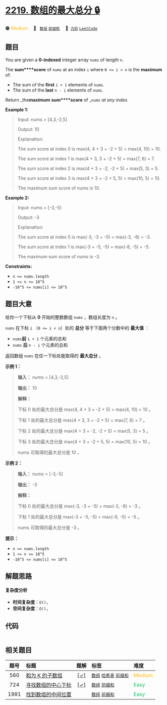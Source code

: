# [2219. 数组的最大总分 🔒](https://2xiao.github.io/leetcode-js/problem/2219.html)

🟠 <font color=#ffb800>Medium</font>&emsp; 🔖&ensp; [`数组`](/tag/array.md) [`前缀和`](/tag/prefix-sum.md)&emsp; 🔗&ensp;[`力扣`](https://leetcode.cn/problems/maximum-sum-score-of-array) [`LeetCode`](https://leetcode.com/problems/maximum-sum-score-of-array)

## 题目

You are given a **0-indexed** integer array `nums` of length `n`.

The **sum****score** of `nums` at an index `i` where `0 <= i < n` is the
**maximum** of:

  * The sum of the **first** `i + 1` elements of `nums`.
  * The sum of the **last** `n - i` elements of `nums`.

Return _the**maximum** **sum****score** of _`nums` _at any index._



**Example 1:**

> Input: nums = [4,3,-2,5]
> 
> Output: 10
> 
> Explanation:
> 
> The sum score at index 0 is max(4, 4 + 3 + -2 + 5) = max(4, 10) = 10.
> 
> The sum score at index 1 is max(4 + 3, 3 + -2 + 5) = max(7, 6) = 7.
> 
> The sum score at index 2 is max(4 + 3 + -2, -2 + 5) = max(5, 3) = 5.
> 
> The sum score at index 3 is max(4 + 3 + -2 + 5, 5) = max(10, 5) = 10.
> 
> The maximum sum score of nums is 10.

**Example 2:**

> Input: nums = [-3,-5]
> 
> Output: -3
> 
> Explanation:
> 
> The sum score at index 0 is max(-3, -3 + -5) = max(-3, -8) = -3.
> 
> The sum score at index 1 is max(-3 + -5, -5) = max(-8, -5) = -5.
> 
> The maximum sum score of nums is -3.

**Constraints:**

  * `n == nums.length`
  * `1 <= n <= 10^5`
  * `-10^5 <= nums[i] <= 10^5`


## 题目大意

给你一个下标从 **0** 开始的整数数组 `nums` ，数组长度为 `n` 。

`nums` 在下标 `i` （`0 <= i < n`）处的 **总分** 等于下面两个分数中的 **最大值** ：

  * `nums`**前** `i + 1` 个元素的总和
  * `nums` **后** `n - i` 个元素的总和

返回数组 `nums` 在任一下标处能取得的 **最大总分** 。



**示例 1：**

> 
> 
> 
> 
> 
> **输入：** nums = [4,3,-2,5]
> 
> **输出：** 10
> 
> **解释：**
> 
> 下标 0 处的最大总分是 max(4, 4 + 3 + -2 + 5) = max(4, 10) = 10 。
> 
> 下标 1 处的最大总分是 max(4 + 3, 3 + -2 + 5) = max(7, 6) = 7 。
> 
> 下标 2 处的最大总分是 max(4 + 3 + -2, -2 + 5) = max(5, 3) = 5 。
> 
> 下标 3 处的最大总分是 max(4 + 3 + -2 + 5, 5) = max(10, 5) = 10 。
> 
> nums 可取得的最大总分是 10 。
> 
> 

**示例 2：**

> 
> 
> 
> 
> 
> **输入：** nums = [-3,-5]
> 
> **输出：** -3
> 
> **解释：**
> 
> 下标 0 处的最大总分是 max(-3, -3 + -5) = max(-3, -8) = -3 。
> 
> 下标 1 处的最大总分是 max(-3 + -5, -5) = max(-8, -5) = -5 。
> 
> nums 可取得的最大总分是 -3 。
> 
> 



**提示：**

  * `n == nums.length`
  * `1 <= n <= 10^5`
  * `-10^5 <= nums[i] <= 10^5`


## 解题思路

#### 复杂度分析

- **时间复杂度**：`O()`，
- **空间复杂度**：`O()`，

## 代码

```javascript

```

## 相关题目

<!-- prettier-ignore -->
| 题号 | 标题 | 题解 | 标签 | 难度 |
| :------: | :------ | :------: | :------ | :------ |
| 560 | [和为 K 的子数组](https://leetcode.com/problems/subarray-sum-equals-k) | [[✓]](/problem/0560.md) |  [`数组`](/tag/array.md) [`哈希表`](/tag/hash-table.md) [`前缀和`](/tag/prefix-sum.md) | <font color=#ffb800>Medium</font> |
| 724 | [寻找数组的中心下标](https://leetcode.com/problems/find-pivot-index) | [[✓]](/problem/0724.md) |  [`数组`](/tag/array.md) [`前缀和`](/tag/prefix-sum.md) | <font color=#15bd66>Easy</font> |
| 1991 | [找到数组的中间位置](https://leetcode.com/problems/find-the-middle-index-in-array) |  |  [`数组`](/tag/array.md) [`前缀和`](/tag/prefix-sum.md) | <font color=#15bd66>Easy</font> |